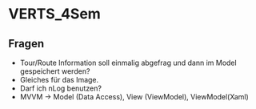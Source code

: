 # VERTS_4Sem

## Fragen

- Tour/Route Information soll einmalig abgefrag und dann im Model gespeichert werden?
- Gleiches für das Image.
- Darf ich nLog benutzen?
- MVVM -> Model (Data Access), View (ViewModel), ViewModel(Xaml)